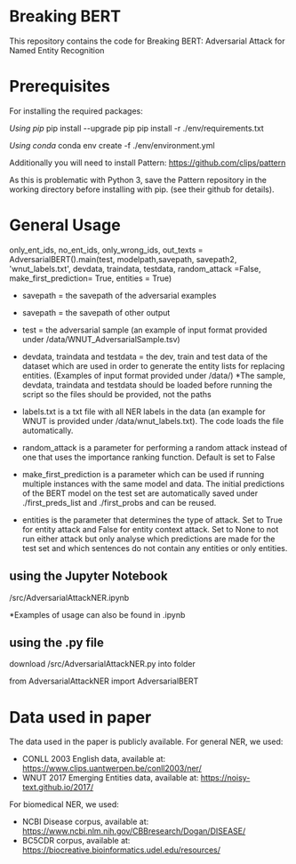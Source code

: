 # Breaking BERT
This repository contains the code for Breaking BERT: Adversarial Attack for Named Entity Recognition

# Prerequisites 

For installing the required packages: 

*Using pip* 
pip install --upgrade pip
pip install -r ./env/requirements.txt

*Using conda* 
conda env create -f ./env/environment.yml

Additionally you will need to install Pattern:
https://github.com/clips/pattern

As this is problematic with Python 3, save the Pattern repository in the working directory before installing with pip. (see their github for details).

# General Usage 

only_ent_ids, no_ent_ids, only_wrong_ids, out_texts = AdversarialBERT().main(test, modelpath,savepath, savepath2, 'wnut_labels.txt', devdata, traindata, testdata, random_attack =False, make_first_prediction= True, entities = True)

* savepath = the savepath of the adversarial examples
* savepath = the savepath of other output 
* test = the adversarial sample  (an example of input format provided under /data/WNUT_AdversarialSample.tsv) 
* devdata, traindata and testdata = the dev, train and test data of the dataset which are used in order to generate the entity lists for replacing entities. (Examples of input format provided under /data/)
*The sample, devdata, traindata and testdata should be loaded before running the script so the files should be provided, not the paths

* labels.txt is a txt file with all NER labels in the data (an example for WNUT is provided under /data/wnut_labels.txt). The code loads the file automatically. 
* random_attack is a parameter for performing a random attack instead of one that uses the importance ranking function. Default is set to False
* make_first_prediction is a parameter which can be used if running multiple instances with the same model and data. The initial predictions of the BERT model on the test set are automatically saved under ./first_preds_list and ./first_probs and can be reused.
* entities is the parameter that determines the type of attack. Set to True for entity attack and False for entity context attack. Set to None to not run either attack but only analyse which predictions are made for the test set and which sentences do not contain any entities or only entities.

## using the Jupyter Notebook 
/src/AdversarialAttackNER.ipynb

*Examples of usage can also be found in .ipynb


## using the .py file 
download /src/AdversarialAttackNER.py into folder 

from AdversarialAttackNER import AdversarialBERT


# Data used in paper 

The data used in the paper is publicly available. For general NER, we used: 
* CONLL 2003 English data, available at: https://www.clips.uantwerpen.be/conll2003/ner/
* WNUT 2017 Emerging Entities data, available at: https://noisy-text.github.io/2017/

For biomedical NER, we used: 
* NCBI Disease corpus, available at: https://www.ncbi.nlm.nih.gov/CBBresearch/Dogan/DISEASE/
* BC5CDR corpus, available at: https://biocreative.bioinformatics.udel.edu/resources/
